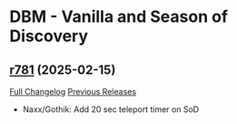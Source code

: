 # DBM - Vanilla and Season of Discovery

## [r781](https://github.com/DeadlyBossMods/DBM-Vanilla/tree/r781) (2025-02-15)
[Full Changelog](https://github.com/DeadlyBossMods/DBM-Vanilla/compare/r780...r781) [Previous Releases](https://github.com/DeadlyBossMods/DBM-Vanilla/releases)

- Naxx/Gothik: Add 20 sec teleport timer on SoD  
